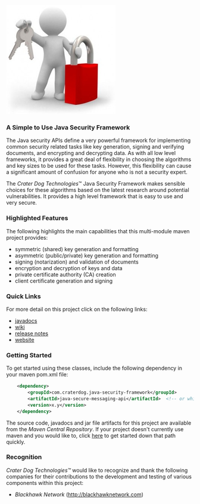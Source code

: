 ![Java Security Framework](https://github.com/craterdog/java-security-framework/blob/master/docs/images/Security.jpg)

### A Simple to Use Java Security Framework
The Java security APIs define a very powerful framework for implementing common security related tasks
like key generation, signing and verifying documents, and encrypting and decrypting data. As with all
low level frameworks, it provides a great deal of flexibility in choosing the algorithms and key sizes
to be used for these tasks. However, this flexibility can cause a significant amount of confusion for
anyone who is not a security expert.

The _Crater Dog Technologies_™ Java Security Framework makes sensible choices for these algorithms based
on the latest research around potential vulnerabilities. It provides a high level framework that is easy
to use and very secure.

### Highlighted Features
The following highlights the main capabilities that this multi-module maven project provides:

 * symmetric (shared) key generation and formatting
 * asymmetric (public/private) key generation and formatting
 * signing (notarization) and validation of documents
 * encryption and decryption of keys and data
 * private certificate authority (CA) creation
 * client certificate generation and signing

### Quick Links
For more detail on this project click on the following links:

 * [javadocs](http://craterdog.github.io/java-security-framework/latest/index.html)
 * [wiki](https://github.com/craterdog/java-security-framework/wiki)
 * [release notes](https://github.com/craterdog/java-security-framework/wiki/releases)
 * [website](http://craterdog.com)

### Getting Started
To get started using these classes, include the following dependency in your maven pom.xml file:

```xml
    <dependency>
        <groupId>com.craterdog.java-security-framework</groupId>
        <artifactId>java-secure-messaging-api</artifactId>  <!-- or whichever submodule you need -->
        <version>x.y</version>
    </dependency>
```

The source code, javadocs and jar file artifacts for this project are available from the
*Maven Central Repository*. If your project doesn't currently use maven and you would like to,
click [here](https://github.com/craterdog/maven-parent-poms) to get started down that path quickly.

### Recognition
_Crater Dog Technologies™_ would like to recognize and thank the following
companies for their contributions to the development and testing of various
components within this project:

 * _Blackhawk Network_ (http://blackhawknetwork.com)

